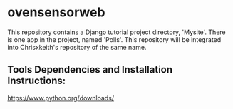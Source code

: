 # ovensensorweb
This repository contains a Django tutorial project directory, 'Mysite'. There is one app in the project, named 'Polls'.
This repository will be integrated into Chrisxkeith's repository of the same name.

## Tools Dependencies and Installation Instructions:

https://www.python.org/downloads/
